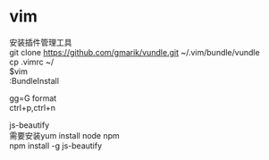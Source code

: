 # vim
安装插件管理工具<br>
git clone https://github.com/gmarik/vundle.git ~/.vim/bundle/vundle<br>
cp .vimrc ~/ <br>
$vim<br>
:BundleInstall<br>


gg=G format<br>
ctrl+p,ctrl+n<br>


js-beautify<br>
需要安装yum install node npm<br>
npm install -g js-beautify<br>
